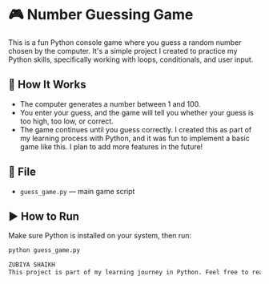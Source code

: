 # 🎮 Number Guessing Game
This is a fun Python console game where you guess a random number chosen by the computer. It's a simple project I created to practice my Python skills, specifically working with loops, conditionals, and user input.
## 🔹 How It Works
- The computer generates a number between 1 and 100.
- You enter your guess, and the game will tell you whether your guess is too high, too low, or correct.
- The game continues until you guess correctly.
I created this as part of my learning process with Python, and it was fun to implement a basic game like this. I plan to add more features in the future!
## 📁 File
- `guess_game.py` — main game script
## ▶️ How to Run
Make sure Python is installed on your system, then run:
```bash
python guess_game.py

ZUBIYA SHAIKH
This project is part of my learning journey in Python. Feel free to reach out if you have any questions or suggestions for improvements!
